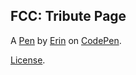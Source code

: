 FCC: Tribute Page
-----------------


A [Pen](https://codepen.io/ErinLynn2181/pen/RKdoWW) by [Erin](http://codepen.io/ErinLynn2181) on [CodePen](http://codepen.io/).

[License](https://codepen.io/ErinLynn2181/pen/RKdoWW/license).
